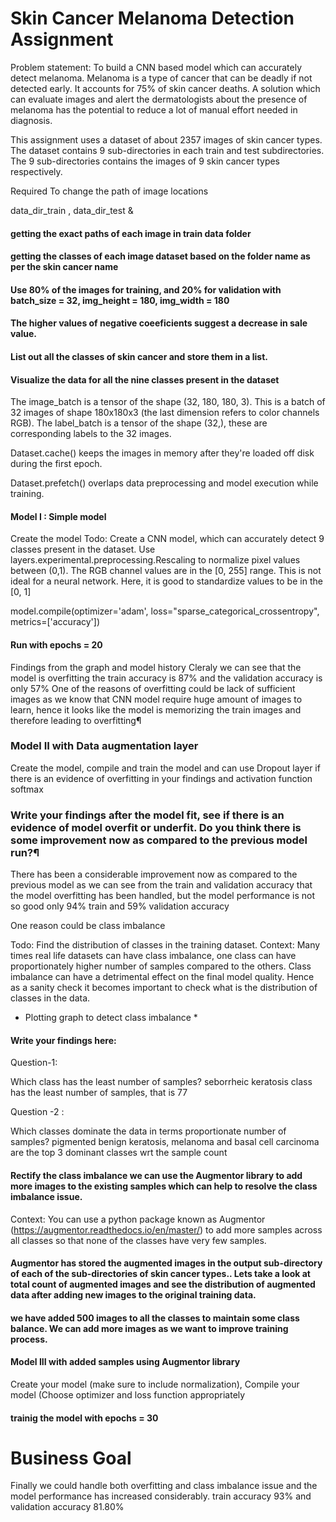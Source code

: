 # Skin Cancer Melanoma Detection Assignment
Problem statement: To build a CNN based model which can accurately detect melanoma. Melanoma is a type of cancer that can be deadly if not detected early. It accounts for 75% of skin cancer deaths. A solution which can evaluate images and alert the dermatologists about the presence of melanoma has the potential to reduce a lot of manual effort needed in diagnosis.



This assignment uses a dataset of about 2357 images of skin cancer types. The dataset contains 9 sub-directories in each train and test subdirectories. The 9 sub-directories contains the images of 9 skin cancer types respectively.

Required To change the path of image locations

data_dir_train , data_dir_test &

#### getting the exact paths of each image in train data folder

#### getting the classes of each image dataset based on the folder name as per the skin cancer name

#### Use 80% of the images for training, and 20% for validation with batch_size = 32, img_height = 180, img_width = 180
 
        
#### The higher values of negative coeeficients suggest a decrease in sale value.

#### List out all the classes of skin cancer and store them in a list. 

#### Visualize the data for all the nine classes present in the dataset
    
The image_batch is a tensor of the shape (32, 180, 180, 3). This is a batch of 32 images of shape 180x180x3 (the last dimension refers to color channels RGB). The label_batch is a tensor of the shape (32,), these are corresponding labels to the 32 images.

Dataset.cache() keeps the images in memory after they're loaded off disk during the first epoch.

Dataset.prefetch() overlaps data preprocessing and model execution while training.

#### Model I : Simple model
Create the model
Todo: Create a CNN model, which can accurately detect 9 classes present in the dataset. Use layers.experimental.preprocessing.Rescaling to normalize pixel values between (0,1). The RGB channel values are in the [0, 255] range. This is not ideal for a neural network. Here, it is good to standardize values to be in the [0, 1]

model.compile(optimizer='adam',
loss="sparse_categorical_crossentropy",
metrics=['accuracy'])

#### Run with epochs = 20

Findings from the graph and model history
Cleraly we can see that the model is overfitting the train accuracy is 87% and the validation accuracy is only 57%
One of the reasons of overfitting could be lack of sufficient images as we know that CNN model require huge amount of images to learn, hence it looks like the model is memorizing the train images and therefore leading to overfitting¶

 ### Model II with Data augmentation layer
Create the model, compile and train the model and can use Dropout layer if there is an evidence of overfitting in your findings and activation function softmax

### Write your findings after the model fit, see if there is an evidence of model overfit or underfit. Do you think there is some improvement now as compared to the previous model run?¶
There has been a considerable improvement now as compared to the previous model as we can see from the train and validation accuracy that the model overfitting has been handled, but the model performance is not so good only 94% train and 59% validation accuracy

One reason could be class imbalance

Todo: Find the distribution of classes in the training dataset.
Context: Many times real life datasets can have class imbalance, one class can have proportionately higher number of samples compared to the others. Class imbalance can have a detrimental effect on the final model quality. Hence as a sanity check it becomes important to check what is the distribution of classes in the data.

* Plotting graph to detect class imbalance *

#### Write your findings here:
Question-1:

Which class has the least number of samples?
seborrheic keratosis class has the least number of samples, that is 77

Question -2 :

Which classes dominate the data in terms proportionate number of samples?
pigmented benign keratosis, melanoma and basal cell carcinoma are the top 3 dominant classes wrt the sample count

#### Rectify the class imbalance we can use the Augmentor library to add more images to the existing samples which can help to resolve the class imbalance issue.
Context: You can use a python package known as Augmentor (https://augmentor.readthedocs.io/en/master/) to add more samples across all classes so that none of the classes have very few samples.


#### Augmentor has stored the augmented images in the output sub-directory of each of the sub-directories of skin cancer types.. Lets take a look at total count of augmented images and see the distribution of augmented data after adding new images to the original training data.

#### we have added 500 images to all the classes to maintain some class balance. We can add more images as we want to improve training process.


#### Model III with added samples using Augmentor library
Create your model (make sure to include normalization), Compile your model (Choose optimizer and loss function appropriately


#### trainig the model with epochs = 30

# Business Goal 

Finally we could handle both overfitting and class imbalance issue and the model performance has increased considerably. train accuracy 93% and validation accuracy 81.80%
